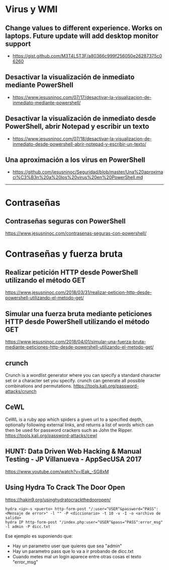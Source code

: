 # Virus y WMI
## Change values to different experience. Works on laptops. Future update will add desktop monitor support
* https://gist.github.com/M3T4L5T3F/a80366c999f256050e26287375c06260

## Desactivar la visualización de inmediato mediante PowerShell
* https://www.jesusninoc.com/07/17/desactivar-la-visualizacion-de-inmediato-mediante-powershell/

## Desactivar la visualización de inmediato desde PowerShell, abrir Notepad y escribir un texto
* https://www.jesusninoc.com/07/18/desactivar-la-visualizacion-de-inmediato-desde-powershell-abrir-notepad-y-escribir-un-texto/

## Una aproximación a los virus en PowerShell
* https://github.com/jesusninoc/Seguridad/blob/master/Una%20aproximaci%C3%B3n%20a%20los%20virus%20en%20PowerShell.md

--------------

# Contraseñas

## Contraseñas seguras con PowerShell
https://www.jesusninoc.com/contrasenas-seguras-con-powershell/

# Contraseñas y fuerza bruta

## Realizar petición HTTP desde PowerShell utilizando el método GET
https://www.jesusninoc.com/2018/03/31/realizar-peticion-http-desde-powershell-utilizando-el-metodo-get/

## Simular una fuerza bruta mediante peticiones HTTP desde PowerShell utilizando el método GET
https://www.jesusninoc.com/2018/04/01/simular-una-fuerza-bruta-mediante-peticiones-http-desde-powershell-utilizando-el-metodo-get/

## crunch
Crunch is a wordlist generator where you can specify a standard character set or a character set you specify. crunch can generate all possible combinations and permutations.
https://tools.kali.org/password-attacks/crunch

## CeWL
CeWL is a ruby app which spiders a given url to a specified depth, optionally following external links, and returns a list of words which can then be used for password crackers such as John the Ripper.
https://tools.kali.org/password-attacks/cewl

## HUNT: Data Driven Web Hacking & Manual Testing - JP Villanueva - AppSecUSA 2017
https://www.youtube.com/watch?v=IEak_-SG8xM

## Using Hydra To Crack The Door Open
https://hakin9.org/usinghydratocrackthedooropen/

```MS-DOS
hydra <ip>-s <puerto> http-form-post "/:user=^USER^&password=^PASS^:<Mensaje de error>" -l "" -P <diccionario> -t 10 -v -I -o <archivo de salida>
hydra IP http-form-post "/index.php:user=^USER^&pass=^PASS^:error_msg" -l admin -P dicc.txt
```
Ese ejemplo es suponiendo que:
- Hay un parametro user que quieres que sea "admin"
- Hay un parametro pass que lo va a ir probando de dicc.txt
- Cuando metes mal un login aparece entre otras cosas el texto "error_msg"

